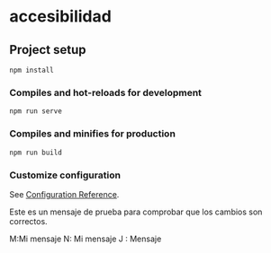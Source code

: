 # accesibilidad

## Project setup
```
npm install
```

### Compiles and hot-reloads for development
```
npm run serve
```

### Compiles and minifies for production
```
npm run build
```

### Customize configuration
See [Configuration Reference](https://cli.vuejs.org/config/).


Este es un mensaje de prueba para comprobar que los cambios son correctos.

M:Mi mensaje
N: Mi mensaje 
J : Mensaje